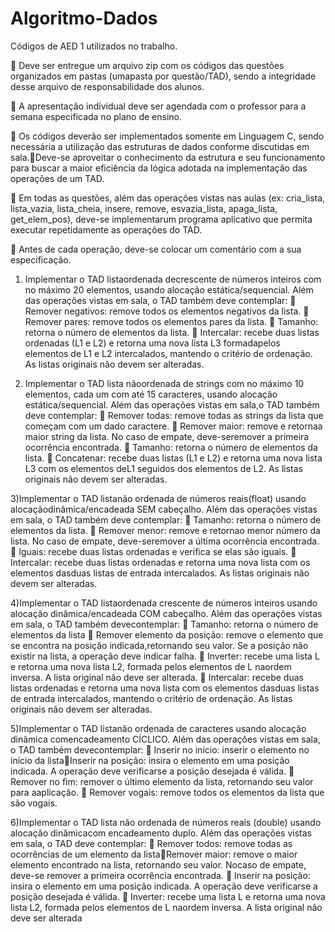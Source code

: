 # Algoritmo-Dados
Códigos de AED 1 utilizados no trabalho.

 Deve ser entregue um arquivo zip com os códigos das questões organizados em pastas (umapasta por questão/TAD), sendo a integridade desse arquivo de responsabilidade dos alunos.

 A apresentação individual deve ser agendada com o professor para a semana especificada no plano de ensino.

 Os códigos deverão ser implementados somente em Linguagem C, sendo necessária a utilização das estruturas de dados conforme discutidas em sala.Deve-se aproveitar o conhecimento da estrutura e seu funcionamento para buscar a maior eficiência da lógica adotada na implementação das operações de um TAD.

 Em todas as questões, além das operações vistas nas aulas (ex: cria_lista, lista_vazia, lista_cheia, insere, remove, esvazia_lista, apaga_lista, get_elem_pos), deve-se implementarum programa aplicativo que permita executar repetidamente as operações do TAD.

 Antes de cada operação, deve-se colocar um comentário com a sua especificação.

  1) Implementar o TAD listaordenada decrescente de números inteiros com no máximo 20 elementos, usando alocação estática/sequencial. Além das operações vistas em sala, o TAD         também deve contemplar:
       Remover negativos: remove todos os elementos negativos da lista.
       Remover pares: remove todos os elementos pares da lista.
       Tamanho: retorna o número de elementos da lista.
       Intercalar: recebe duas listas ordenadas (L1 e L2) e retorna uma nova lista L3 formadapelos  elementos de L1 e L2 intercalados, mantendo o critério de ordenação. As listas       originais não devem ser alteradas.
      
  2) Implementar o TAD lista nãoordenada de strings com no máximo 10 elementos, cada um com até 15 caracteres, usando alocação estática/sequencial. Além das operações vistas em       sala,o TAD também deve contemplar:
       Remover todas: remove todas as strings da lista que começam com um dado caractere.
       Remover  maior: remove e retornaa  maior  string  da lista. No caso de empate, deve-seremover a primeira ocorrência encontrada.
       Tamanho: retorna o número de elementos da lista.
       Concatenar: recebe duas listas (L1 e L2) e retorna uma nova lista L3 com os elementos deL1 seguidos dos elementos de L2. As listas originais não devem ser alteradas.
      
  3)Implementar o TAD listanão ordenada de números reais(float) usando alocaçãodinâmica/encadeada SEM cabeçalho. Além das operações vistas em sala, o TAD também deve contemplar:
       Tamanho: retorna o número de elementos da lista.
       Remover menor: remove e retornao menor número da lista. No caso de empate, deve-seremover a última ocorrência encontrada.
       Iguais: recebe duas listas ordenadas e verifica se elas são iguais.
       Intercalar: recebe duas listas ordenadas e retorna uma nova lista com os elementos dasduas listas de entrada intercalados. As listas originais não devem ser alteradas.
      
  4)Implementar o TAD listaordenada crescente de números inteiros usando alocação dinâmica/encadeada COM cabeçalho. Além das operações vistas em sala, o TAD também devecontemplar:
       Tamanho: retorna o número de elementos da lista
       Remover elemento da posição: remove o elemento que se encontra na posição indicada,retornando seu valor. Se a posição não existir na lista, a operação deve indicar falha.
       Inverter: recebe uma lista L e retorna uma nova lista L2, formada pelos elementos de L naordem inversa. A lista original não deve ser alterada.
       Intercalar: recebe duas listas ordenadas e retorna uma nova lista com os elementos dasduas listas de entrada intercalados, mantendo o critério de ordenação. As listas             originais não devem ser alteradas. 
      
  5)Implementar   o   TAD  listanão  ordenada  de   caracteres   usando   alocação  dinâmica  comencadeamento   CÍCLICO.   Além   das   operações   vistas   em   sala,   o   TAD     também   devecontemplar:
       Inserir no início: inserir o elemento no início da listaInserir na posição: insira o elemento em uma posição indicada. A operação deve verificarse a posição desejada é           válida. 
       Remover   no   fim:   remover   o   último   elemento   da   lista,   retornando   seu   valor   para   aaplicação.
       Remover vogais: remove todos os elementos da lista que são vogais.
      
  6)Implementar o TAD lista não ordenada de números reais (double) usando alocação dinâmicacom encadeamento duplo. Além das operações vistas em sala, o TAD deve contemplar:
       Remover todos: remove todas as ocorrências de um elemento da listaRemover maior: remove o maior elemento encontrado na lista, retornando seu valor. Nocaso de empate,           deve-se remover a primeira ocorrência encontrada.
       Inserir na posição: insira o elemento em uma posição indicada. A operação deve verificarse a posição desejada é válida.
       Inverter: recebe uma lista L e retorna uma nova lista L2, formada pelos elementos de L naordem inversa. A lista original não deve ser alterada
